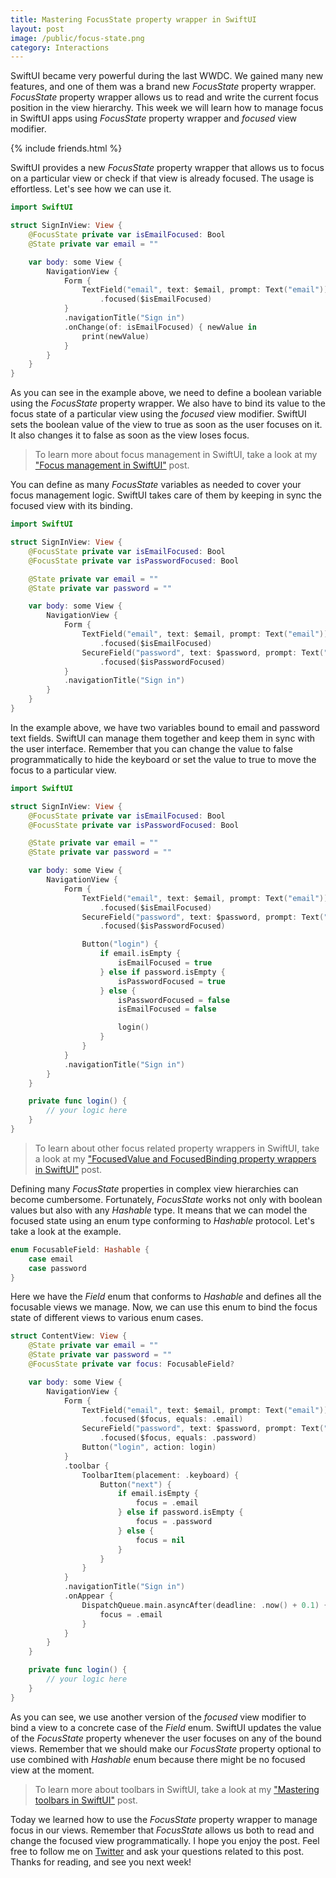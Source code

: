 ```yaml
---
title: Mastering FocusState property wrapper in SwiftUI
layout: post
image: /public/focus-state.png
category: Interactions
---
```


SwiftUI became very powerful during the last WWDC. We gained many new features, and one of them was a brand new *FocusState* property wrapper. *FocusState* property wrapper allows us to read and write the current focus position in the view hierarchy. This week we will learn how to manage focus in SwiftUI apps using *FocusState* property wrapper and *focused* view modifier.

{% include friends.html %}

SwiftUI provides a new *FocusState* property wrapper that allows us to focus on a particular view or check if that view is already focused. The usage is effortless. Let's see how we can use it.

```swift
import SwiftUI

struct SignInView: View {
    @FocusState private var isEmailFocused: Bool
    @State private var email = ""

    var body: some View {
        NavigationView {
            Form {
                TextField("email", text: $email, prompt: Text("email"))
                    .focused($isEmailFocused)
            }
            .navigationTitle("Sign in")
            .onChange(of: isEmailFocused) { newValue in
                print(newValue)
            }
        }
    }
}
```

As you can see in the example above, we need to define a boolean variable using the *FocusState* property wrapper. We also have to bind its value to the focus state of a particular view using the *focused* view modifier. SwiftUI sets the boolean value of the view to true as soon as the user focuses on it. It also changes it to false as soon as the view loses focus.

> To learn more about focus management in SwiftUI, take a look at my ["Focus management in SwiftUI"](/2020/12/02/focus-management-in-swiftui/) post.

You can define as many *FocusState* variables as needed to cover your focus management logic. SwiftUI takes care of them by keeping in sync the focused view with its binding.

```swift
import SwiftUI

struct SignInView: View {
    @FocusState private var isEmailFocused: Bool
    @FocusState private var isPasswordFocused: Bool

    @State private var email = ""
    @State private var password = ""

    var body: some View {
        NavigationView {
            Form {
                TextField("email", text: $email, prompt: Text("email"))
                    .focused($isEmailFocused)
                SecureField("password", text: $password, prompt: Text("password"))
                    .focused($isPasswordFocused)
            }
            .navigationTitle("Sign in")
        }
    }
}
```

In the example above, we have two variables bound to email and password text fields. SwiftUI can manage them together and keep them in sync with the user interface. Remember that you can change the value to false programmatically to hide the keyboard or set the value to true to move the focus to a particular view.

```swift
import SwiftUI

struct SignInView: View {
    @FocusState private var isEmailFocused: Bool
    @FocusState private var isPasswordFocused: Bool

    @State private var email = ""
    @State private var password = ""

    var body: some View {
        NavigationView {
            Form {
                TextField("email", text: $email, prompt: Text("email"))
                    .focused($isEmailFocused)
                SecureField("password", text: $password, prompt: Text("password"))
                    .focused($isPasswordFocused)

                Button("login") {
                    if email.isEmpty {
                        isEmailFocused = true
                    } else if password.isEmpty {
                        isPasswordFocused = true
                    } else {
                        isPasswordFocused = false
                        isEmailFocused = false

                        login()
                    }
                }
            }
            .navigationTitle("Sign in")
        }
    }

    private func login() {
        // your logic here
    }
}
```

> To learn about other focus related property wrappers in SwiftUI, take a look at my ["FocusedValue and FocusedBinding property wrappers in SwiftUI"](/2021/03/03/focusedvalue-and-focusedbinding-property-wrappers-in-swiftui/) post.

Defining many *FocusState* properties in complex view hierarchies can become cumbersome. Fortunately, *FocusState* works not only with boolean values but also with any *Hashable* type. It means that we can model the focused state using an enum type conforming to *Hashable* protocol. Let's take a look at the example.

```swift
enum FocusableField: Hashable {
    case email
    case password
}
```

Here we have the *Field* enum that conforms to *Hashable* and defines all the focusable views we manage. Now, we can use this enum to bind the focus state of different views to various enum cases.

```swift
struct ContentView: View {
    @State private var email = ""
    @State private var password = ""
    @FocusState private var focus: FocusableField?

    var body: some View {
        NavigationView {
            Form {
                TextField("email", text: $email, prompt: Text("email"))
                    .focused($focus, equals: .email)
                SecureField("password", text: $password, prompt: Text("password"))
                    .focused($focus, equals: .password)
                Button("login", action: login)
            }
            .toolbar {
                ToolbarItem(placement: .keyboard) {
                    Button("next") {
                        if email.isEmpty {
                            focus = .email
                        } else if password.isEmpty {
                            focus = .password
                        } else {
                            focus = nil
                        }
                    }
                }
            }
            .navigationTitle("Sign in")
            .onAppear {
                DispatchQueue.main.asyncAfter(deadline: .now() + 0.1) {
                    focus = .email
                }
            }
        }
    }

    private func login() {
        // your logic here
    }
}
```

As you can see, we use another version of the *focused* view modifier to bind a view to a concrete case of the *Field* enum. SwiftUI updates the value of the *FocusState* property whenever the user focuses on any of the bound views. Remember that we should make our *FocusState* property optional to use combined with *Hashable* enum because there might be no focused view at the moment.

> To learn more about toolbars in SwiftUI, take a look at my ["Mastering toolbars in SwiftUI"](/2020/07/15/mastering-toolbars-in-swiftui/) post.

Today we learned how to use the *FocusState* property wrapper to manage focus in our views. Remember that *FocusState* allows us both to read and change the focused view programmatically. I hope you enjoy the post. Feel free to follow me on [Twitter](https://twitter.com/mecid) and ask your questions related to this post. Thanks for reading, and see you next week!

